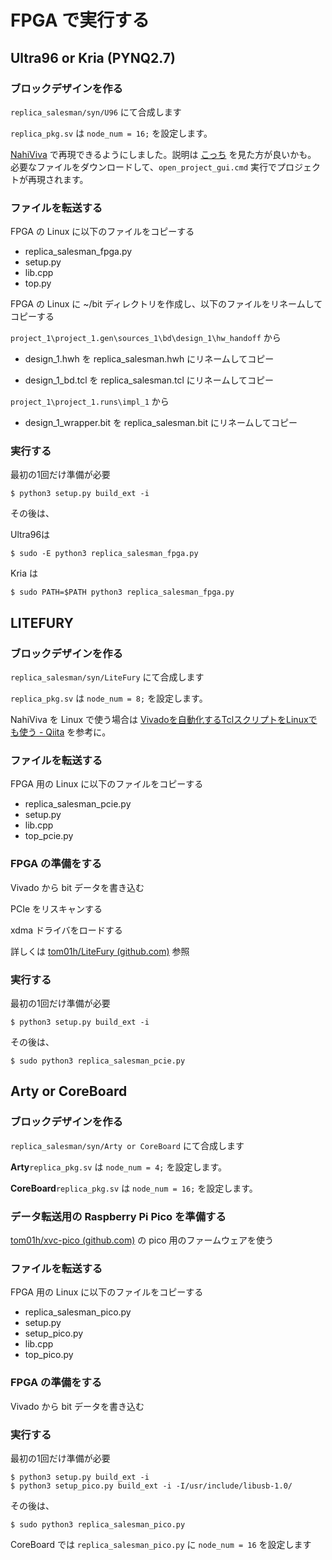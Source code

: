 # FPGA で実行する

## Ultra96 or Kria (PYNQ2.7)

### ブロックデザインを作る

`replica_salesman/syn/U96` にて合成します

`replica_pkg.sv` は `node_num = 16;` を設定します。

[NahiViva](https://github.com/tokuden/NahiViva) で再現できるようにしました。説明は [こっち](http://nahitafu.cocolog-nifty.com/nahitafu/2019/05/post-2cfa5c.html) を見た方が良いかも。  
必要なファイルをダウンロードして、`open_project_gui.cmd` 実行でプロジェクトが再現されます。

### ファイルを転送する

FPGA の Linux に以下のファイルをコピーする

- replica_salesman_fpga.py
- setup.py
- lib.cpp
- top.py

FPGA の Linux に ~/bit ディレクトリを作成し、以下のファイルをリネームしてコピーする

`project_1\project_1.gen\sources_1\bd\design_1\hw_handoff` から

- design_1.hwh を replica_salesman.hwh にリネームしてコピー

- design_1_bd.tcl を replica_salesman.tcl にリネームしてコピー

`project_1\project_1.runs\impl_1` から

- design_1_wrapper.bit を replica_salesman.bit にリネームしてコピー

### 実行する

最初の1回だけ準備が必要

```
$ python3 setup.py build_ext -i
```

その後は、

Ultra96は

```
$ sudo -E python3 replica_salesman_fpga.py
```

Kria は

```
$ sudo PATH=$PATH python3 replica_salesman_fpga.py
```

## LITEFURY

### ブロックデザインを作る

`replica_salesman/syn/LiteFury` にて合成します

`replica_pkg.sv` は `node_num = 8;` を設定します。

NahiViva を Linux で使う場合は [Vivadoを自動化するTclスクリプトをLinuxでも使う - Qiita](https://qiita.com/nahitafu/items/818569ba72ab1c39def3) を参考に。

### ファイルを転送する

FPGA 用の Linux に以下のファイルをコピーする

- replica_salesman_pcie.py
- setup.py
- lib.cpp
- top_pcie.py

### FPGA の準備をする

Vivado から bit データを書き込む

PCIe をリスキャンする

xdma ドライバをロードする

詳しくは [tom01h/LiteFury (github.com)](https://github.com/tom01h/LiteFury) 参照

### 実行する

最初の1回だけ準備が必要

```
$ python3 setup.py build_ext -i
```

その後は、

```
$ sudo python3 replica_salesman_pcie.py
```

## Arty or CoreBoard

### ブロックデザインを作る

`replica_salesman/syn/Arty or CoreBoard` にて合成します

**Arty**`replica_pkg.sv` は `node_num = 4;` を設定します。

**CoreBoard**`replica_pkg.sv` は `node_num = 16;` を設定します。

### データ転送用の Raspberry Pi Pico を準備する

[tom01h/xvc-pico (github.com)](https://github.com/tom01h/xvc-pico) の pico 用のファームウェアを使う

### ファイルを転送する

FPGA 用の Linux に以下のファイルをコピーする

- replica_salesman_pico.py
- setup.py
- setup_pico.py
- lib.cpp
- top_pico.py

### FPGA の準備をする

Vivado から bit データを書き込む

### 実行する

最初の1回だけ準備が必要

```
$ python3 setup.py build_ext -i
$ python3 setup_pico.py build_ext -i -I/usr/include/libusb-1.0/
```

その後は、

```
$ sudo python3 replica_salesman_pico.py
```

CoreBoard では `replica_salesman_pico.py` に `node_num = 16` を設定します
